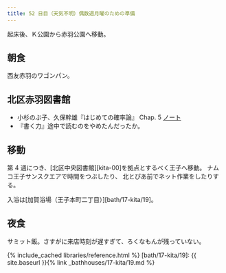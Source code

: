```yaml
---
title: 52 日目（天気不明）偶数週月曜のための準備
---
```


起床後、Ｋ公園から赤羽公園へ移動。

## 朝食

西友赤羽のワゴンパン。

## 北区赤羽図書館

* 小杉のぶ子、久保幹雄『はじめての確率論』 Chap. 5 [ノート][kosugi11]
* 『書く力』途中で読むのをやめたんだったか。

[kosugi11]: <https://github.com/showa-yojyo/jupyter-notebooks/kosugi11>

## 移動

第 4 週につき、[北区中央図書館][kita-00]を拠点とするべく王子へ移動。
ナムコ王子サンスクエアで時間をつぶしたり、
北とぴあ前でネット作業をしたりする。

入浴は[加賀浴場（王子本町二丁目）][bath/17-kita/19]。

## 夜食

サミット飯。さすがに来店時刻が遅すぎて、ろくなもんが残っていない。

{% include_cached libraries/reference.html %}
[bath/17-kita/19]: {{ site.baseurl }}{% link _bathhouses/17-kita/19.md %}
